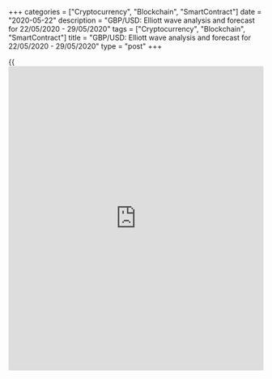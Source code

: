 +++
categories = ["Cryptocurrency", "Blockchain", "SmartContract"]
date = "2020-05-22"
description = "GBP/USD: Elliott wave analysis and forecast for 22/05/2020 - 29/05/2020"
tags = ["Cryptocurrency", "Blockchain", "SmartContract"]
title = "GBP/USD: Elliott wave analysis and forecast for 22/05/2020 - 29/05/2020"
type = "post"
+++

{{<iframe id="large-banner" src="https://www.bounty.group/#slide=15.0" width="100%" height="600" scrolling="no" style="border: 0px solid rgb(216, 221, 230); border-radius: 3px;">}}

May 22, 2020

May 22, 2020

GBP/USD: Elliott wave analysis and forecast for 22/05/2020 –
29/05/2020Alex Geuta

## [GBP/USD][1] corrects, still likely to fall. Estimated pivot point is
at a level of 1.2300.

 **Main scenario:** consider short positions from corrections below the
level of 1.2300 with a target of 1.2021 – 1.1871

 **Alternative scenario:** breakout and consolidation above the level of
1.2300 will allow the pair to continue rising to the levels of 1.2470 –
1.2728.

 **Analysis:** Supposedly, the fifth wave of larger degree V finished
developing on the [daily](https://www.fintecher.org/2020/03/03/forex-trading-daily-strategy/) time frame, with wave  (С) of V completed
inside. The first wave (1) is developing on the H4 time frame, with wave
1 of (1) formed and a local correction developing as wave 2 of (1)
inside. Apparently, wave c of 2 is developing on the H1 time frame.
Inside it, there’s wave (iii) of c of 2 formed, a local correction
completed as wave  (iv) of c and wave (v) of c starting to form. If the
presumption is correct, the price will continue falling to the levels of
1.2021 – 1.1871. The level of 1.2300 is critical in this scenario as the
breakout will enable the pair to continue rising to the levels of 1.2470
– 1.2728.

![LiteForex: GBP/USD: Elliott wave analysis and forecast for 22/05/2020
– 29/05/2020][2]

* * *

![LiteForex: GBP/USD: Elliott wave analysis and forecast for 22/05/2020
– 29/05/2020][3]

* * *

![LiteForex: GBP/USD: Elliott wave analysis and forecast for 22/05/2020
– 29/05/2020][4]

* * *

P.S. Did you like my article? Share it in social networks: it will be
the best “thank you" :)

Ask me questions and comment below. I’ll be glad to answer your
questions and give necessary explanations.

 **Useful links:**

  * I recommend trying to trade with a reliable broker [here][5]. The system allows you to trade by yourself or copy successful traders from all across the globe.
  * Use my promo-code BLOG for getting deposit bonus 50% on LiteForex platform. Just enter this code in the appropriate field while [depositing][6] your trading account.
  * Telegram channel with high-quality analytics, Forex reviews, training articles, and other useful things for traders <t.me/liteforex>

## Price chart of GBPUSD in real time mode

![GBP/USD: Elliott wave analysis and forecast for 22/05/2020 –
29/05/2020][7]

The content of this article reflects the author’s opinion and does not
necessarily reflect the official position of LiteForex. The material
published on this page is provided for informational purposes only and
should not be considered as the provision of investment advice for the
purposes of Directive 2004/39/EC.

Rate this article:

{{value}}

( {{count}} {{title}} )

   1. my.liteforex.com/trading/chart?symbol=GBPUSD
   2. cdn.liteforex.com/cache/uploads/blog_post/wave-analisys/22-05-2020/GBPUSDH1.png?w=30&s=25698e10be321f93b2f8be24767d1544
   3. cdn.liteforex.com/cache/uploads/blog_post/wave-analisys/22-05-2020/GBPUSDH4.png?w=30&s=a19a2ffa68ce911b17821bf0e72705db
   4. cdn.liteforex.com/cache/uploads/blog_post/wave-analisys/22-05-2020/GBPUSDDaily.png?w=30&s=76edf759e5be39554f843a4f6c9b8130
   5. my.liteforex.com/?category=analysts-opinions&slug=gbpusd-elliott-wave-analysis-and-forecast-for-22052020---29052020&openPopup=%2Fregistration%2Fpopup&utm_source=blog&utm_medium=article&utm_campaign=bonus
   6. my.liteforex.com/deposit/?category=analysts-opinions&slug=gbpusd-elliott-wave-analysis-and-forecast-for-22052020---29052020&promo_code=BLOG&utm_source=blog&utm_medium=article&utm_campaign=bonus
   7. cdn.liteforex.com/cache/uploads/blog_post/wave-analisys/Previews-elliot-waves/gbpusd-elliott-wave-analysis-liteforex-blog-preview.jpg?q=75&w=1000&s=b96e4172ec2bc054668a0ac60898acf5